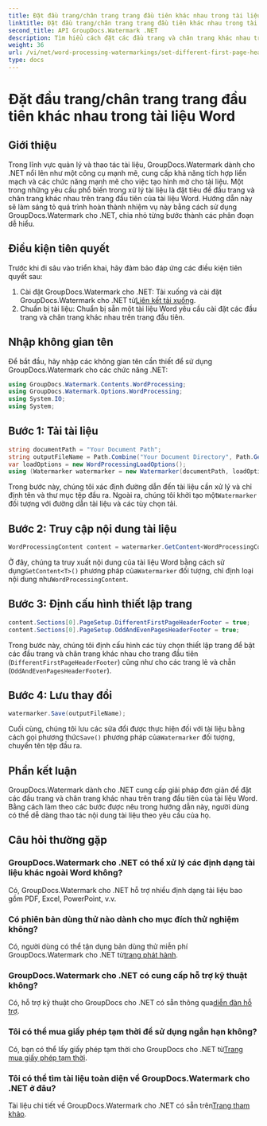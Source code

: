 ```yaml
---
title: Đặt đầu trang/chân trang trang đầu tiên khác nhau trong tài liệu Word
linktitle: Đặt đầu trang/chân trang trang đầu tiên khác nhau trong tài liệu Word
second_title: API GroupDocs.Watermark .NET
description: Tìm hiểu cách đặt các đầu trang và chân trang khác nhau trên trang đầu tiên của tài liệu Word bằng GroupDocs.Watermark cho .NET.
weight: 36
url: /vi/net/word-processing-watermarkings/set-different-first-page-header-footer-word-docs/
type: docs
---
```

# Đặt đầu trang/chân trang trang đầu tiên khác nhau trong tài liệu Word

## Giới thiệu
Trong lĩnh vực quản lý và thao tác tài liệu, GroupDocs.Watermark dành cho .NET nổi lên như một công cụ mạnh mẽ, cung cấp khả năng tích hợp liền mạch và các chức năng mạnh mẽ cho việc tạo hình mờ cho tài liệu. Một trong những yêu cầu phổ biến trong xử lý tài liệu là đặt tiêu đề đầu trang và chân trang khác nhau trên trang đầu tiên của tài liệu Word. Hướng dẫn này sẽ làm sáng tỏ quá trình hoàn thành nhiệm vụ này bằng cách sử dụng GroupDocs.Watermark cho .NET, chia nhỏ từng bước thành các phân đoạn dễ hiểu.
## Điều kiện tiên quyết
Trước khi đi sâu vào triển khai, hãy đảm bảo đáp ứng các điều kiện tiên quyết sau:
1.  Cài đặt GroupDocs.Watermark cho .NET: Tải xuống và cài đặt GroupDocs.Watermark cho .NET từ[Liên kết tải xuống](https://releases.groupdocs.com/Watermark/net/).
2. Chuẩn bị tài liệu: Chuẩn bị sẵn một tài liệu Word yêu cầu cài đặt các đầu trang và chân trang khác nhau trên trang đầu tiên.

## Nhập không gian tên
Để bắt đầu, hãy nhập các không gian tên cần thiết để sử dụng GroupDocs.Watermark cho các chức năng .NET:
```csharp
using GroupDocs.Watermark.Contents.WordProcessing;
using GroupDocs.Watermark.Options.WordProcessing;
using System.IO;
using System;
```
## Bước 1: Tải tài liệu
```csharp
string documentPath = "Your Document Path";
string outputFileName = Path.Combine("Your Document Directory", Path.GetFileName(documentPath));
var loadOptions = new WordProcessingLoadOptions();
using (Watermarker watermarker = new Watermarker(documentPath, loadOptions))
```
Trong bước này, chúng tôi xác định đường dẫn đến tài liệu cần xử lý và chỉ định tên và thư mục tệp đầu ra. Ngoài ra, chúng tôi khởi tạo một`Watermarker` đối tượng với đường dẫn tài liệu và các tùy chọn tải.
## Bước 2: Truy cập nội dung tài liệu
```csharp
WordProcessingContent content = watermarker.GetContent<WordProcessingContent>();
```
 Ở đây, chúng ta truy xuất nội dung của tài liệu Word bằng cách sử dụng`GetContent<T>()` phương pháp của`Watermarker` đối tượng, chỉ định loại nội dung như`WordProcessingContent`.
## Bước 3: Định cấu hình thiết lập trang
```csharp
content.Sections[0].PageSetup.DifferentFirstPageHeaderFooter = true;
content.Sections[0].PageSetup.OddAndEvenPagesHeaderFooter = true;
```
Trong bước này, chúng tôi định cấu hình các tùy chọn thiết lập trang để bật các đầu trang và chân trang khác nhau cho trang đầu tiên (`DifferentFirstPageHeaderFooter`) cũng như cho các trang lẻ và chẵn (`OddAndEvenPagesHeaderFooter`).
## Bước 4: Lưu thay đổi
```csharp
watermarker.Save(outputFileName);
```
 Cuối cùng, chúng tôi lưu các sửa đổi được thực hiện đối với tài liệu bằng cách gọi phương thức`Save()` phương pháp của`Watermarker` đối tượng, chuyển tên tệp đầu ra.

## Phần kết luận
GroupDocs.Watermark dành cho .NET cung cấp giải pháp đơn giản để đặt các đầu trang và chân trang khác nhau trên trang đầu tiên của tài liệu Word. Bằng cách làm theo các bước được nêu trong hướng dẫn này, người dùng có thể dễ dàng thao tác nội dung tài liệu theo yêu cầu của họ.
## Câu hỏi thường gặp
### GroupDocs.Watermark cho .NET có thể xử lý các định dạng tài liệu khác ngoài Word không?
Có, GroupDocs.Watermark cho .NET hỗ trợ nhiều định dạng tài liệu bao gồm PDF, Excel, PowerPoint, v.v.
### Có phiên bản dùng thử nào dành cho mục đích thử nghiệm không?
Có, người dùng có thể tận dụng bản dùng thử miễn phí GroupDocs.Watermark cho .NET từ[trang phát hành](https://releases.groupdocs.com/).
### GroupDocs.Watermark cho .NET có cung cấp hỗ trợ kỹ thuật không?
 Có, hỗ trợ kỹ thuật cho GroupDocs cho .NET có sẵn thông qua[diễn đàn hỗ trợ](https://forum.groupdocs.com/c/watermark/19).
### Tôi có thể mua giấy phép tạm thời để sử dụng ngắn hạn không?
 Có, bạn có thể lấy giấy phép tạm thời cho GroupDocs cho .NET từ[Trang mua giấy phép tạm thời](https://purchase.groupdocs.com/temporary-license/).
### Tôi có thể tìm tài liệu toàn diện về GroupDocs.Watermark cho .NET ở đâu?
 Tài liệu chi tiết về GroupDocs.Watermark cho .NET có sẵn trên[Trang tham khảo](https://tutorials.groupdocs.com/Watermark/net/).